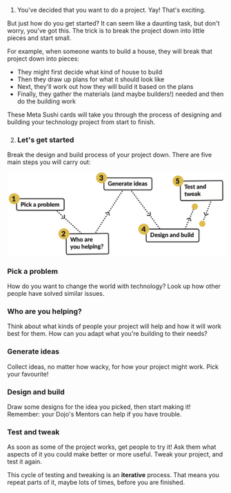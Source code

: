 1. You've decided that you want to do a project. Yay! That's exciting. 

 But just how do you get started? It can seem like a daunting task, but don't worry, you've got this. The trick is to break the project down into little pieces and start small. 

 For example, when someone wants to build a house, they will break that project down into pieces:
 - They might first decide what kind of house to build
 - Then they draw up plans for what it should look like
 - Next, they'll work out how they will build it based on the plans
 - Finally, they gather the materials (and maybe builders!) needed and then do the building work
 
 These Meta Sushi cards will take you through the process of designing and building your technology project from start to finish. 

2.  ### Let's get started

 Break the design and build process of your project down. There are five main steps you will carry out:

 ![](assets/projectdesignsteps.png)

 ### **Pick a problem**

 How do you want to change the world with technology? Look up how other people have solved similar issues.
    
 ### **Who are you helping?**
 
 Think about what kinds of people your project will help and how it will work best for them. How can you adapt what you're building to their needs?

 ### **Generate ideas**
 
 Collect ideas, no matter how wacky, for how your project might work. Pick your favourite!

 ### **Design and build**
 
 Draw some designs for the idea you picked, then start making it! Remember: your Dojo's Mentors can help if you have trouble.
 
 ### **Test and tweak**
 
 As soon as some of the project works, get people to try it! Ask them what aspects of it you could make better or more useful. Tweak your project, and test it again.
 
 This cycle of testing and tweaking is an **iterative** process. That means you repeat parts of it, maybe lots of times, before you are finished.
 






